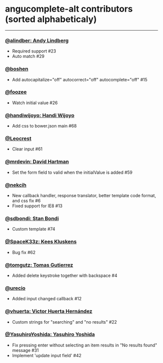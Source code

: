 # angucomplete-alt contributors (sorted alphabeticaly)

---

### [@alindber: Andy Lindberg](https://github.com/alindber)

* Required support #23
* Auto match #29

### [@boshen](https://github.com/Boshen)

* Add autocapitalize="off" autocorrect="off" autocomplete="off" #15

### [@foozee](https://github.com/foozee)

* Watch initial value #26

### [@handiwijoyo: Handi Wijoyo](https://github.com/handiwijoyo)

* Add css to bower.json main #68

### [@Leocrest](https://github.com/Leocrest)

* Clear input #61

### [@mrdevin: David Hartman](https://github.com/mrdevin)

* Set the form field to valid when the initialValue is added #59

### [@nekcih](https://github.com/nekcih)

* New callback handler, response translator, better template code format, and css fix #6
* Fixed support for IE8 #13

### [@sdbondi: Stan Bondi](https://github.com/sdbondi)

* Custom template #74

### [@SpaceK33z: Kees Kluskens](https://github.com/SpaceK33z)

* Bug fix #62

### [@tomgutz: Tomas Gutierrez](https://github.com/tomgutz)

* Added delete keystroke together with backspace #4

### [@urecio](https://github.com/urecio)

* Added input changed callback #12

### [@vhuerta: Victor Huerta Hernández](https://github.com/vhuerta)

* Custom strings for "searching" and "no results"  #22

### [@YasuhiroYoshida: Yasuhiro Yoshida](https://github.com/YasuhiroYoshida)

* Fix pressing enter without selecting an item results in "No results found" message #31
* Implement 'update input field' #42


